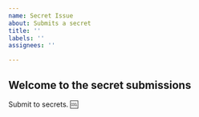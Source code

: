 ```yaml
---
name: Secret Issue
about: Submits a secret
title: ''
labels: ''
assignees: ''

---
```


## Welcome to the secret submissions

Submit to secrets. :cool:
